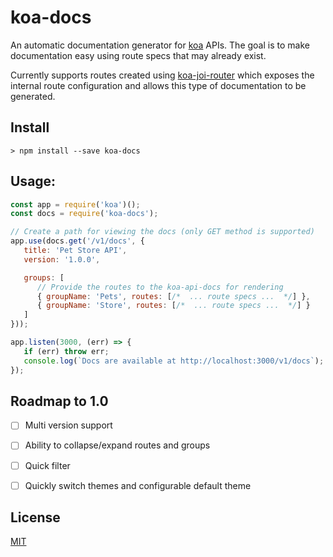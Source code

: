 # koa-docs
An automatic documentation generator for [koa](https://github.com/koajs/koa) APIs. The goal is to make documentation easy using route specs that may already exist.

Currently supports routes created using [koa-joi-router](https://github.com/pebble/koa-joi-router) which exposes the internal route configuration and allows this type of documentation to be generated.

## Install

    > npm install --save koa-docs

## Usage:

```javascript
const app = require('koa')();
const docs = require('koa-docs');

// Create a path for viewing the docs (only GET method is supported)
app.use(docs.get('/v1/docs', {
   title: 'Pet Store API',
   version: '1.0.0',

   groups: [
      // Provide the routes to the koa-api-docs for rendering
      { groupName: 'Pets', routes: [/*  ... route specs ...  */] },
      { groupName: 'Store', routes: [/*  ... route specs ...  */] }
   ]
}));

app.listen(3000, (err) => {
   if (err) throw err;
   console.log(`Docs are available at http://localhost:3000/v1/docs`);
});
```

## Roadmap to 1.0

* [ ] Multi version support
* [ ] Ability to collapse/expand routes and groups
* [ ] Quick filter
* [ ] Quickly switch themes and configurable default theme


## License

[MIT](LICENSE)
